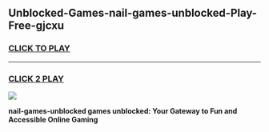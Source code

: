 
## Unblocked-Games-nail-games-unblocked-Play-Free-gjcxu
<h3>
<a href="https://premium76.site?title=nail-games-unblocked&ref=10A">CLICK TO PLAY</a></h3>
<hr>

<h3>
<a href="https://premium76.site?title=nail-games-unblocked&ref=10A">CLICK 2 PLAY</a>
  
</h3>

<a href="https://premium76.site?title=nail-games-unblocked&ref=10A"><img src="https://clearcache.store/games.png"></a>


**nail-games-unblocked games unblocked: Your Gateway to Fun and Accessible Online Gaming**
